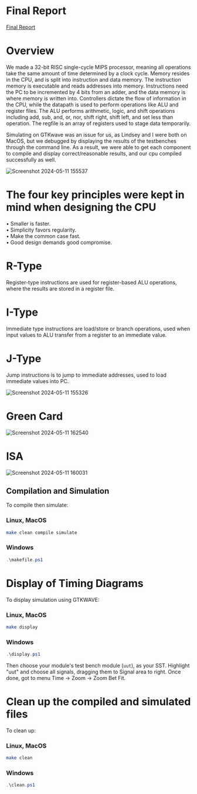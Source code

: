 # Final Report
[Final Report](https://docs.google.com/document/d/1n77MW70WNdF82Itx9e64fWp87u45cXqpo0N11W88-CU/edit?usp=sharing)
# Overview
We made a 32-bit RISC single-cycle MIPS processor, meaning all operations take the same amount of time determined by a clock cycle. Memory resides in the CPU, and is split into instruction and data memory. The instruction memory is executable and reads addresses into memory. Instructions need the PC to be incremented by 4 bits from an adder, and the data memory is where memory is written into. Controllers dictate the flow of information in the CPU, while the datapath is used to perform operations like ALU and register files. The ALU performs arithmetic, logic, and shift operations including add, sub, and, or, nor, shift right, shift left, and set less than operation. The regfile is an array of registers used to stage data temporarily. 

Simulating on GTKwave was an issue for us, as Lindsey and I were both on MacOS, but we debugged by displaying the results of the testbenches through the command line. As a result, we were able to get each component to compile and display correct/reasonable results, and our cpu compiled successfully as well.

![Screenshot 2024-05-11 155537](https://github.com/cooper-union-ece-251-marano/final-project-ece-251-spring-2024-bit_buster/assets/113416293/dd6cb374-cdd0-4a39-ad53-d28d0ca5de99)

# The four key principles were kept in mind when designing the CPU
• Smaller is faster. <br />
• Simplicity favors regularity. <br />
• Make the common case fast. <br />
• Good design demands good compromise.<br />

# R-Type
Register-type instructions are used for register-based ALU operations, where the results are stored in a register file.

# I-Type
Immediate type instructions are load/store or branch operations, used when input values to ALU transfer from a register to an immediate value. 

# J-Type
Jump instructions is to jump to immediate addresses, used to load immediate values into PC. 

![Screenshot 2024-05-11 155326](https://github.com/cooper-union-ece-251-marano/final-project-ece-251-spring-2024-bit_buster/assets/113416293/01615d33-3662-4ebc-9a87-b050f51cae60)

# Green Card
![Screenshot 2024-05-11 162540](https://github.com/cooper-union-ece-251-marano/final-project-ece-251-spring-2024-bit_buster/assets/113416293/3e14d63c-3333-476c-ab2f-41f627521222)

# ISA
![Screenshot 2024-05-11 160031](https://github.com/cooper-union-ece-251-marano/final-project-ece-251-spring-2024-bit_buster/assets/113416293/f161e84b-900c-4b19-ae63-083547e30225)


## Compilation and Simulation
To compile then simulate:
### Linux, MacOS
```bash
make clean compile simulate
```

### Windows
```powershell
.\makefile.ps1
```

# Display of Timing Diagrams
To display simulation using GTKWAVE:

### Linux, MacOS
```bash
make display
```

### Windows
```powershell
.\display.ps1
```

Then choose your module's test bench module (`uut`), as your SST. Highlight "uut" and choose all signals, dragging them to Signal area to right. Once done, got to menu Time -> Zoom -> Zoom Bet Fit.

# Clean up the compiled and simulated files
To clean up:

### Linux, MacOS
```bash
make clean
```

### Windows
```powershell
.\clean.ps1
```

